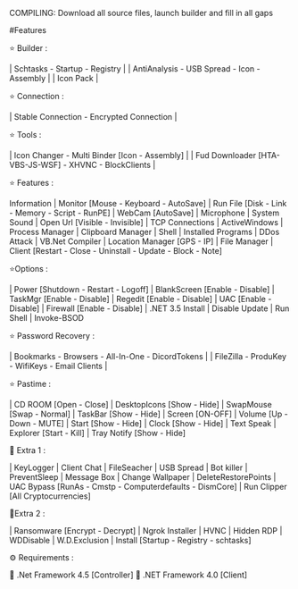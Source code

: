 

COMPILING:
Download all source files, launch builder and fill in all gaps

#Features

⭐️ Builder :

 | Schtasks - Startup - Registry |
 | AntiAnalysis - USB Spread - Icon - Assembly |
 | Icon Pack |

⭐️ Connection :

 | Stable Connection - Encrypted Connection |

⭐️ Tools :

 | Icon Changer - Multi Binder [Icon - Assembly] |
 | Fud Downloader [HTA-VBS-JS-WSF] - XHVNC - BlockClients |

⭐️ Features :

 Information
| Monitor [Mouse - Keyboard - AutoSave]
| Run File [Disk - Link - Memory - Script - RunPE]
| WebCam [AutoSave]
| Microphone
| System Sound
| Open Url [Visible - Invisible]
| TCP Connections
| ActiveWindows
| Process Manager
| Clipboard Manager
| Shell
| Installed Programs
| DDos Attack
| VB.Net Compiler
| Location Manager [GPS - IP]
| File Manager
| Client [Restart - Close - Uninstall - Update - Block - Note]

⭐️Options :

| Power [Shutdown - Restart - Logoff]
| BlankScreen [Enable - Disable]
| TaskMgr [Enable - Disable]
| Regedit [Enable - Disable]
| UAC [Enable - Disable]
| Firewall [Enable - Disable]
| .NET 3.5 Install
| Disable Update
| Run Shell
| Invoke-BSOD

⭐️ Password Recovery :

 | Bookmarks - Browsers - All-In-One - DicordTokens |
 | FileZilla - ProduKey - WifiKeys - Email Clients |

⭐️ Pastime :

| CD ROOM [Open - Close]
| DesktopIcons [Show - Hide]
| SwapMouse [Swap - Normal]
| TaskBar [Show - Hide]
| Screen [ON-OFF]
| Volume [Up - Down - MUTE]
| Start [Show - Hide]
| Clock [Show - Hide]
| Text Speak
| Explorer [Start - Kill]
| Tray Notify [Show - Hide]

🔆 Extra 1 :

| KeyLogger
| Client Chat
| FileSeacher
| USB Spread
| Bot killer
| PreventSleep
| Message Box
| Change Wallpaper
| DeleteRestorePoints
| UAC Bypass [RunAs - Cmstp - Computerdefaults - DismCore]
| Run Clipper [All Cryptocurrencies]

🔆Extra 2 :

| Ransomware [Encrypt - Decrypt]
| Ngrok Installer
| HVNC
| Hidden RDP
| WDDisable
| W.D.Exclusion
| Install [Startup - Registry - schtasks]

⚙️ Requirements :

🔸 .Net Framework 4.5 [Controller]
🔸 .NET Framework 4.0 [Client]




